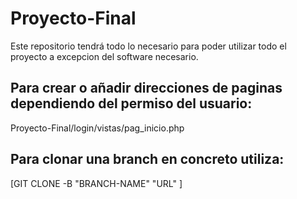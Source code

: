 # Proyecto-Final
Este repositorio tendrá todo lo necesario para poder utilizar todo el proyecto a excepcion del software necesario.

## Para crear o añadir direcciones de paginas dependiendo del permiso del usuario:
Proyecto-Final/login/vistas/pag_inicio.php

## Para clonar una branch en concreto utiliza:
[GIT CLONE -B "BRANCH-NAME" "URL" ]
